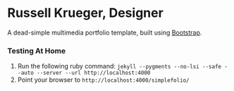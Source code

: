 Russell Krueger, Designer
=========================

A dead-simple multimedia portfolio template, built using [Bootstrap](http://twitter.github.com/bootstrap/).

### Testing At Home

1. Run the following ruby command: `jekyll --pygments --no-lsi --safe --auto --server --url http://localhost:4000`
2. Point your browser to `http://localhost:4000/simplefolio/`
